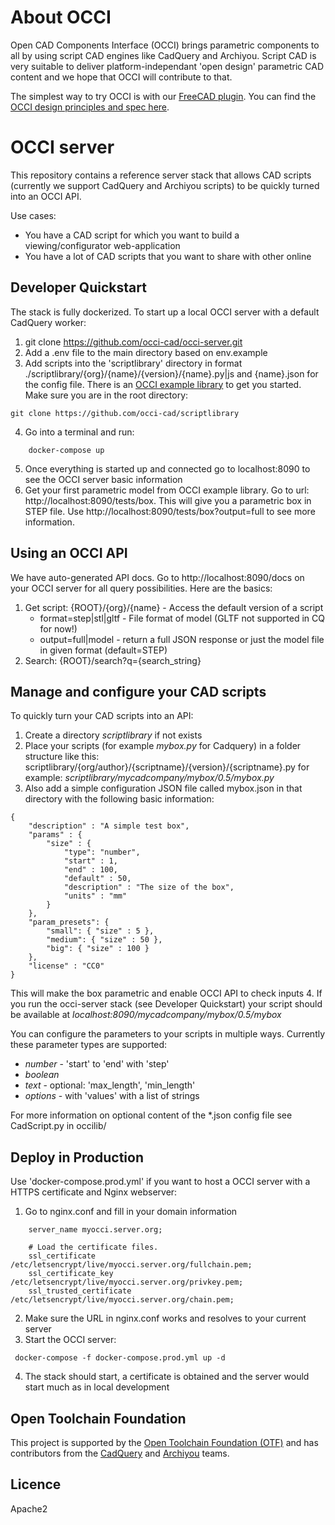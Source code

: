 # About OCCI

Open CAD Components Interface (OCCI) brings parametric components to all by using script CAD engines like CadQuery and Archiyou. Script CAD is very suitable to deliver platform-independant 'open design' parametric CAD content and we hope that OCCI will contribute to that. 

The simplest way to try OCCI is with our [FreeCAD plugin](https://github.com/occi-cad/occi-freecad-plugin). You can find the [OCCI design principles and spec here](https://github.com/occi-cad/occi-cad-spec).

# OCCI server

This repository contains a reference server stack that allows CAD scripts (currently we support CadQuery and Archiyou scripts) to be quickly turned into an OCCI API. 

Use cases:
* You have a CAD script for which you want to build a viewing/configurator web-application
* You have a lot of CAD scripts that you want to share with other online

## Developer Quickstart

The stack is fully dockerized. To start up a local OCCI server with a default CadQuery worker:

1. git clone https://github.com/occi-cad/occi-server.git
2. Add a .env file to the main directory based on env.example
3. Add scripts into the 'scriptlibrary' directory in format ./scriptlibrary/{org}/{name}/{version}/{name}.py|js and {name}.json for the config file. There is an [OCCI example library](https://github.com/occi-cad/scriptlibrary) to get you started. Make sure you are in the root directory:
```
git clone https://github.com/occi-cad/scriptlibrary
```
4. Go into a terminal and run:

``` 
    docker-compose up
```
5. Once everything is started up and connected go to localhost:8090 to see the OCCI server basic information
6. Get your first parametric model from OCCI example library. Go to url: http://localhost:8090/tests/box. This will give you a parametric box in STEP file. Use http://localhost:8090/tests/box?output=full to see more information. 

## Using an OCCI API

We have auto-generated API docs. Go to http://localhost:8090/docs on your OCCI server for all query possibilities. Here are the basics:

1. Get script: {ROOT}/{org}/{name} - Access the default version of a script
    * format=step|stl|gltf - File format of model (GLTF not supported in CQ for now!)
    * output=full|model - return a full JSON response or just the model file in given format (default=STEP)
2. Search: {ROOT}/search?q={search_string}

## Manage and configure your CAD scripts

To quickly turn your CAD scripts into an API:

1. Create a directory _scriptlibrary_ if not exists
2. Place your scripts (for example _mybox.py_ for Cadquery) in a folder structure like this: 
    scriptlibrary/{org/author}/{scriptname}/{version}/{scriptname}.py
    for example: _scriptlibrary/mycadcompany/mybox/0.5/mybox.py_
3. Also add a simple configuration JSON file called mybox.json in that directory with the following basic information:

```
{
    "description" : "A simple test box",
    "params" : { 
        "size" : {
            "type": "number",
            "start" : 1,
            "end" : 100,
            "default" : 50,
            "description" : "The size of the box",
            "units" : "mm"
        }
    },
    "param_presets": {
        "small": { "size" : 5 },
        "medium": { "size" : 50 },
        "big": { "size" : 100 }
    },
    "license" : "CC0"
}
```
This will make the box parametric and enable OCCI API to check inputs
4. If you run the occi-server stack (see Developer Quickstart) your script should be available at
   _localhost:8090/mycadcompany/mybox/0.5/mybox_

You can configure the parameters to your scripts in multiple ways. Currently these parameter types are supported:
* _number_ -  'start' to 'end' with 'step'
* _boolean_ 
* _text_ - optional: 'max_length', 'min_length'
* _options_ - with 'values' with a list of strings

For more information on optional content of the *.json config file see CadScript.py in occilib/ 

## Deploy in Production

Use 'docker-compose.prod.yml' if you want to host a OCCI server with a HTTPS certificate and Nginx webserver:

1. Go to nginx.conf and fill in your domain information

```
    server_name myocci.server.org;

    # Load the certificate files.
    ssl_certificate         /etc/letsencrypt/live/myocci.server.org/fullchain.pem;
    ssl_certificate_key     /etc/letsencrypt/live/myocci.server.org/privkey.pem;
    ssl_trusted_certificate /etc/letsencrypt/live/myocci.server.org/chain.pem;
```

2. Make sure the URL in nginx.conf works and resolves to your current server 
3. Start the OCCI server:
```
 docker-compose -f docker-compose.prod.yml up -d
```
4. The stack should start, a certificate is obtained and the server would start much as in local development


## Open Toolchain Foundation    

This project is supported by the [Open Toolchain Foundation (OTF)](https://opentoolchain.org/) and has contributors from the [CadQuery](https://github.com/CadQuery/cadquery) and [Archiyou](https://archiyou.com) teams.

## Licence

Apache2



